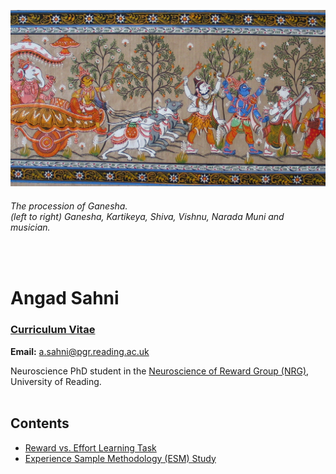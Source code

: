 ![](intro.png)
###### *The procession of Ganesha.* <br> *(left to right) Ganesha, Kartikeya, Shiva, Vishnu, Narada Muni and musician.*
<br>

# Angad Sahni <br>
### [Curriculum Vitae](CV.pdf) <br>
**Email:** a.sahni@pgr.reading.ac.uk <br> 

Neuroscience PhD student in the [Neuroscience of Reward Group (NRG)](https://www.nrg-lab.co.uk/),<br> 
University of Reading. 
<br> <br> 

## Contents <br>
- [Reward vs. Effort Learning Task](task.md) <br>
- [Experience Sample Methodology (ESM) Study](esm1.md)

